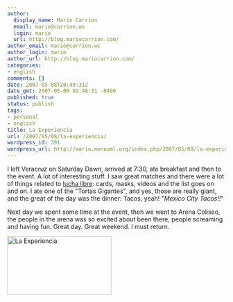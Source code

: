 ```yaml
---
author:
  display_name: Mario Carrion
  email: mario@carrion.ws
  login: mario
  url: http://blog.mariocarrion.com/
author_email: mario@carrion.ws
author_login: mario
author_url: http://blog.mariocarrion.com/
categories:
- english
comments: []
date: 2007-05-08T20:40:31Z
date_gmt: 2007-05-09 02:40:31 -0400
published: true
status: publish
tags:
- personal
- english
title: La Experiencia
url: /2007/05/08/la-experiencia/
wordpress_id: 391
wordpress_url: http://mario.monouml.org/index.php/2007/05/08/la-experiencia/
---
```


<p>I left Veracruz on Saturday Dawn, arrived at 7:30, ate breakfast and then to the event. A lot of interesting stuff. I saw great matches and there were a lot of things related to <a href="http://en.wikipedia.org/wiki/Lucha_libre">lucha libre</a>: cards, masks, videos and the list goes on and on. I ate one of the "Tortas Gigantes", and yes, those are really giant, and the great of the day was the dinner: Tacos, yeah! "<em>Mexico City Tacos!!</em>"</p>
<p>Next day we spent some time at the event, then we went to Arena Coliseo, the people in the arena was so excited about been there, people screaming and having fun. Great day. Great weekend. I must return.</p>
<p><a href="http://www.flickr.com/photos/mariocarrion/490687326/" title="Photo Sharing"><img src="http://farm1.static.flickr.com/207/490687326_5377fb77d0_m.jpg" width="240" height="135" alt="La Experiencia" /></a></p>

